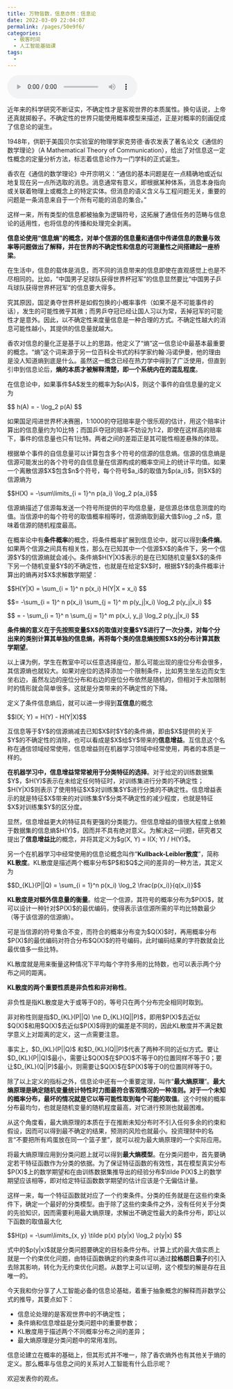 ```yaml
---
title: 万物皆数，信息亦然：信息论
date: 2022-03-09 22:04:07
permalink: /pages/50e9f6/
categories:
  - 极客时间
  - 人工智能基础课
tags:
  - 
---
```

<audio title="05数学基础.万物皆数，信息亦然：信息论" src="https://static001.geekbang.org/resource/audio/3a/23/3aa4ea5f9f6073f9dc9749cf00f88f23.mp3" controls="controls"></audio> 
<p>近年来的科学研究不断证实，不确定性才是客观世界的本质属性。换句话说，上帝还真就掷骰子。不确定性的世界只能使用概率模型来描述，正是对概率的刻画促成了信息论的诞生。</p>
<p>1948年，供职于美国贝尔实验室的物理学家克劳德·香农发表了著名论文《通信的数学理论》（A Mathematical Theory of Communication），给出了对信息这一定性概念的定量分析方法，标志着信息论作为一门学科的正式诞生。</p>
<p>香农在《通信的数学理论》中开宗明义：“通信的基本问题是在一点精确地或近似地复现在另一点所选取的消息。消息通常有意义，即根据某种体系，消息本身指向或关联着物理上或概念上的特定实体。但消息的语义含义与工程问题无关，重要的问题是一条消息来自于一个所有可能的消息的集合。”</p>
<p>这样一来，所有类型的信息都被抽象为逻辑符号，这拓展了通信任务的范畴与信息论的适用性，也将信息的传播和处理完全剥离。</p>
<p><strong>信息论使用“信息熵”的概念，对单个信源的信息量和通信中传递信息的数量与效率等问题做出了解释，并在世界的不确定性和信息的可测量性之间搭建起一座桥梁</strong>。</p>
<!-- [[[read_end]]] -->
<p>在生活中，信息的载体是消息，而不同的消息带来的信息即使在直观感觉上也是不尽相同的。比如，“中国男子足球队获得世界杯冠军”的信息显然要比“中国男子乒乓球队获得世界杯冠军”的信息要大得多。</p>
<p>究其原因，国足勇夺世界杯是如假包换的小概率事件（如果不是不可能事件的话），发生的可能性微乎其微；而男乒夺冠已经让国人习以为常，丢掉冠军的可能性才是意外。因此，以不确定性来度量信息是一种合理的方式。不确定性越大的消息可能性越小，其提供的信息量就越大。</p>
<p>香农对信息的量化正是基于以上的思路，他定义了“熵”这一信息论中最基本最重要的概念。“熵”这个词来源于另一位百科全书式的科学家约翰·冯诺伊曼，他的理由是没人知道熵到底是什么。虽然这一概念已经在热力学中得到了广泛使用，但直到引申到信息论后，<strong>熵的本质才被解释清楚，即一个系统内在的混乱程度</strong>。</p>
<p>在信息论中，如果事件$A$发生的概率为$p(A)$，则这个事件的自信息量的定义为 </p>
<p>$$ h(A) = - \log_2 p(A) $$</p>
<p>如果国足闯进世界杯决赛圈，1:1000的夺冠赔率是个很乐观的估计，用这个赔率计算出的信息量约为10比特；而国乒夺冠的赔率不妨设为1:2，即使在这样高的赔率下，事件的信息量也只有1比特。两者之间的差距正是其可能性相差悬殊的体现。</p>
<p>根据单个事件的自信息量可以计算包含多个符号的信源的信息熵。信源的信息熵是信源可能发出的各个符号的自信息量在信源构成的概率空间上的统计平均值。如果一个离散信源$X$包含$n$个符号，每个符号$a_i$的取值为$p(a_i)$，则$X$的信源熵为</p>
<p> $$H(X) = -\sum\limits_{i = 1}^n p(a_i) \log_2 p(a_i)$$</p>
<p>信源熵描述了信源每发送一个符号所提供的平均信息量，是信源总体信息测度的均值。当信源中的每个符号的取值概率相等时，信源熵取到最大值$\log _2 n$，意味着信源的随机程度最高。</p>
<p>在概率论中有<strong>条件概率</strong>的概念，将条件概率扩展到信息论中，就可以得到<strong>条件熵</strong>。如果两个信源之间具有相关性，那么在已知其中一个信源$X$的条件下，另一个信源$Y$的信源熵就会减小。条件熵$H(Y|X)$表示的是在已知随机变量$X$的条件下另一个随机变量$Y$的不确定性，也就是在给定$X$时，根据$Y$的条件概率计算出的熵再对$X$求解数学期望：</p>
<p>$$H(Y|X) = \sum_{i = 1}^ n p(x_i) H(Y|X = x_i) $$</p>
<p>$$= -\sum_{i = 1}^ n p(x_i) \sum_{j = 1}^ m p(y_j|x_i) \log_2 p(y_j|x_i) $$</p>
<p>$$ = - \sum_{i = 1}^ n \sum_{j = 1}^ m p(x_i, y_j) \log_2 p(y_j|x_i) $$ </p>
<p><strong>条件熵的意义在于先按照变量$X$的取值对变量$Y$进行了一次分类，对每个分出来的类别计算其单独的信息熵，再将每个类的信息熵按照$X$的分布计算其数学期望</strong>。</p>
<p>以上课为例，学生在教室中可以任意选择座位，那么可能出现的座位分布会很多，其信源熵也就较大。如果对座位的选择添加一个限制条件，比如男生坐左边而女生坐右边，虽然左边的座位分布和右边的座位分布依然是随机的，但相对于未加限制时的情形就会简单很多。这就是分类带来的不确定性的下降。</p>
<p>定义了条件信息熵后，就可以进一步得到<strong>互信息</strong>的概念 </p>
<p>$$I(X; Y) = H(Y) - H(Y|X)$$</p>
<p>互信息等于$Y$的信源熵减去已知$X$时$Y$的条件熵，即由$X$提供的关于$Y$的不确定性的消除，也可以看成是$X$给$Y$带来的<strong>信息增益</strong>。互信息这个名称在通信领域经常使用，信息增益则在机器学习领域中经常使用，两者的本质是一样的。</p>
<p><strong>在机器学习中，信息增益常常被用于分类特征的选择</strong>。对于给定的训练数据集$Y$，$H(Y)$表示在未给定任何特征时，对训练集进行分类的不确定性；$H(Y|X)$则表示了使用特征$X$对训练集$Y$进行分类的不确定性。信息增益表示的就是特征$X$带来的对训练集$Y$分类不确定性的减少程度，也就是特征$X$对训练集$Y$的区分度。</p>
<p>显然，信息增益更大的特征具有更强的分类能力。但信息增益的值很大程度上依赖于数据集的信息熵$H(Y)$，因而并不具有绝对意义。为解决这一问题，研究者又提出了<strong>信息增益比</strong>的概念，并将其定义为$g(X, Y) = I(X; Y) / H(Y)$。</p>
<p>另一个在机器学习中经常使用的信息论概念叫作“<strong>Kullback-Leibler散度</strong>”，简称<strong>KL散度</strong>。KL散度是描述两个概率分布$P$和$Q$之间的差异的一种方法，其定义为</p>
<p>$$D_{KL}(P||Q) = \sum_{i = 1}^n p(x_i) \log_2 \frac{p(x_i)}{q(x_i)}$$</p>
<p><strong>KL散度是对额外信息量的衡量</strong>。给定一个信源，其符号的概率分布为$P(X)$，就可以设计一种针对$P(X)$的最优编码，使得表示该信源所需的平均比特数最少（等于该信源的信源熵）。</p>
<p>可是当信源的符号集合不变，而符合的概率分布变为$Q(X)$时，再用概率分布$P(X)$的最优编码对符合分布$Q(X)$的符号编码，此时编码结果的字符数就会比最优值多一些比特。</p>
<p>KL散度就是用来衡量这种情况下平均每个字符多用的比特数，也可以表示两个分布之间的距离。</p>
<p><strong>KL散度的两个重要性质是非负性和非对称性</strong>。</p>
<p>非负性是指KL散度是大于或等于0的，等号只在两个分布完全相同时取到。</p>
<p>非对称性则是指$D_{KL}(P||Q) \ne D_{KL}(Q||P)$，即用$P(X)$去近似$Q(X)$和用$Q(X)$去近似$P(X)$得到的偏差是不同的，因此KL散度并不满足数学意义上对距离的定义，这一点需要注意。</p>
<p>事实上，$D_{KL}(P||Q)$ 和$D_{KL}(Q||P)$代表了两种不同的近似方式。要让$D_{KL}(P||Q)$最小，需要让$Q(X)$在$P(X)$不等于0的位置同样不等于0；要让$D_{KL}(Q||P)$最小，则需要让$Q(X)$在$P(X)$等于0的位置同样等于0。</p>
<p>除了以上定义的指标之外，信息论中还有一个重要定理，叫作“<strong>最大熵原理</strong>”。<strong>最大熵原理是确定随机变量统计特性时力图最符合客观情况的一种准则。对于一个未知的概率分布，最坏的情况就是它以等可能性取到每个可能的取值</strong>。这个时候的概率分布最均匀，也就是随机变量的随机程度最高，对它进行预测也就最困难。</p>
<p>从这个角度看，最大熵原理的本质在于在推断未知分布时不引入任何多余的约束和假设，因而可以得到最不确定的结果，预测的风险也就最小。投资理财中的名言“不要把所有鸡蛋放在同一个篮子里”，就可以视为最大熵原理的一个实际应用。</p>
<p>将最大熵原理应用到分类问题上就可以得到<strong>最大熵模型</strong>。在分类问题中，首先要确定若干特征函数作为分类的依据。为了保证特征函数的有效性，其在模型真实分布$P(X)$上的数学期望和在由训练数据集推导出的经验分布$\tilde P(X)$上的数学期望应该相等，即对给定特征函数数学期望的估计应该是个无偏估计量。</p>
<p>这样一来，每一个特征函数就对应了一个约束条件。分类的任务就是在这些约束条件下，确定一个最好的分类模型。由于除了这些约束条件之外，没有任何关于分类的先验知识，因而需要利用最大熵原理，求解出不确定性最大的条件分布，即让以下函数的取值最大化</p>
<p>$$H(p) = -\sum\limits_{x, y} \tilde p(x) p(y|x) \log_2 p(y|x) $$</p>
<p>式中的$p(y|x)$就是分类问题要确定的目标条件分布。计算上式的最大值实质上就是一个约束优化问题，由特征函数确定的约束条件可以通过<strong>拉格朗日乘子</strong>的引入去除其影响，转化为无约束优化问题。从数学上可以证明，这个模型的解是存在且唯一的。</p>
<p>今天我和你分享了人工智能必备的信息论基础，着重于抽象概念的解释而非数学公式的推导，其要点如下：</p>
<ul>
<li>信息论处理的是客观世界中的不确定性；</li>
<li>条件熵和信息增益是分类问题中的重要参数；</li>
<li>KL散度用于描述两个不同概率分布之间的差异；</li>
<li>最大熵原理是分类问题中的常用准则。</li>
</ul>
<p>信息论建立在概率的基础上，但其形式并不唯一，除了香农熵外也有其他关于熵的定义。那么概率与信息之间的关系对人工智能有什么启示呢？</p>
<p>欢迎发表你的观点。</p>
<p><img src="https://static001.geekbang.org/resource/image/e2/e5/e248d05acca0ac225b043a775bb221e5.jpg" alt=""></p>
<p></p>
